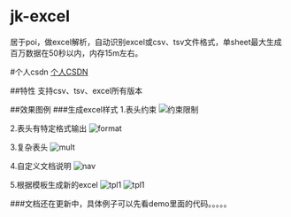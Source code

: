# jk-excel
居于poi，做excel解析，自动识别excel或csv、tsv文件格式，单sheet最大生成百万数据在50秒以内，内存15m左右。

#个人csdn
[个人CSDN](https://blog.csdn.net/lgh1117)

##特性
   支持csv、tsv、excel所有版本

##效果图例
###生成excel样式
1.表头约束
![约束限制](https://github.com/lgh1117/jk-excel/tree/master/static/constract.png)

2.表头有特定格式输出
![format](https://github.com/lgh1117/jk-excel/tree/master/static/format.png)

3.复杂表头
![mult](https://github.com/lgh1117/jk-excel/tree/master/static/mutl-header.png)

4.自定义文档说明
![nav](https://github.com/lgh1117/jk-excel/tree/master/static/nav.png)

5.根据模板生成新的excel
![tpl1](https://github.com/lgh1117/jk-excel/tree/master/static/tpl1.png)
![tpl1](https://github.com/lgh1117/jk-excel/tree/master/static/tpl2.png)

###文档还在更新中，具体例子可以先看demo里面的代码。。。。。

